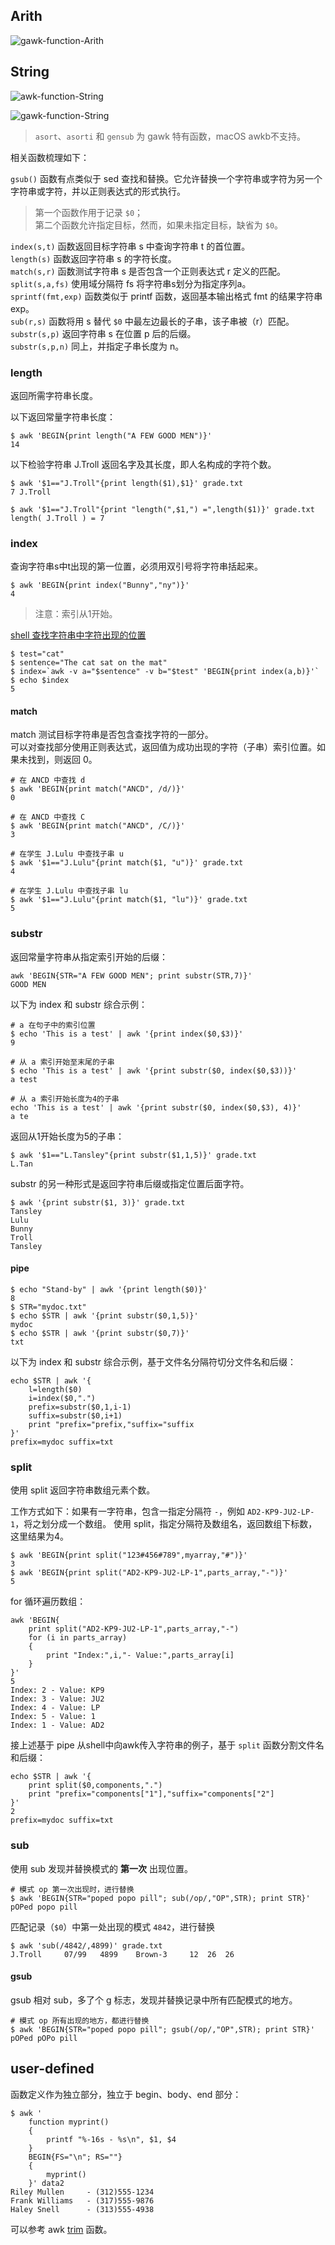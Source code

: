 
## Arith

![gawk-function-Arith](./images/gawk-function-Arith.png)

## String

![awk-function-String](./images/awk-function-String.png)

![gawk-function-String](./images/gawk-function-String.png)

> `asort`、`asorti` 和 `gensub` 为 gawk 特有函数，macOS awkb不支持。

相关函数梳理如下：

`gsub()` 函数有点类似于 sed 查找和替换。它允许替换一个字符串或字符为另一个字符串或字符，并以正则表达式的形式执行。  

> 第一个函数作用于记录 `$0`；  
> 第二个函数允许指定目标，然而，如果未指定目标，缺省为 `$0`。  

`index(s,t)` 函数返回目标字符串 s 中查询字符串 t 的首位置。  
`length(s)` 函数返回字符串 s 的字符长度。  
`match(s,r)` 函数测试字符串 s 是否包含一个正则表达式 r 定义的匹配。  
`split(s,a,fs)` 使用域分隔符 fs 将字符串s划分为指定序列a。  
`sprintf(fmt,exp)` 函数类似于 printf 函数，返回基本输出格式 fmt 的结果字符串 exp。  
`sub(r,s)` 函数将用 s 替代 `$0` 中最左边最长的子串，该子串被（r）匹配。  
`substr(s,p)` 返回字符串 s 在位置 p 后的后缀。  
`substr(s,p,n)` 同上，并指定子串长度为 n。  

### length

返回所需字符串长度。

以下返回常量字符串长度：

```
$ awk 'BEGIN{print length("A FEW GOOD MEN")}'
14
```

以下检验字符串 J.Troll 返回名字及其长度，即人名构成的字符个数。

```
$ awk '$1=="J.Troll"{print length($1),$1}' grade.txt
7 J.Troll

$ awk '$1=="J.Troll"{print "length(",$1,") =",length($1)}' grade.txt
length( J.Troll ) = 7
```

### index

查询字符串s中t出现的第一位置，必须用双引号将字符串括起来。

```
$ awk 'BEGIN{print index("Bunny","ny")}'
4
```

> 注意：索引从1开始。

[shell 查找字符串中字符出现的位置](https://www.cnblogs.com/sea-stream/p/11403014.html)

```
$ test="cat"
$ sentence="The cat sat on the mat"
$ index=`awk -v a="$sentence" -v b="$test" 'BEGIN{print index(a,b)}'`
$ echo $index
5
```

#### match

match 测试目标字符串是否包含查找字符的一部分。  
可以对查找部分使用正则表达式，返回值为成功出现的字符（子串）索引位置。如果未找到，则返回 0。

```
# 在 ANCD 中查找 d
$ awk 'BEGIN{print match("ANCD", /d/)}'
0

# 在 ANCD 中查找 C
$ awk 'BEGIN{print match("ANCD", /C/)}'
3

# 在学生 J.Lulu 中查找子串 u
$ awk '$1=="J.Lulu"{print match($1, "u")}' grade.txt
4

# 在学生 J.Lulu 中查找子串 lu
$ awk '$1=="J.Lulu"{print match($1, "lu")}' grade.txt
5
```

### substr

返回常量字符串从指定索引开始的后缀：

```
awk 'BEGIN{STR="A FEW GOOD MEN"; print substr(STR,7)}'
GOOD MEN
```

以下为 index 和 substr 综合示例：

```
# a 在句子中的索引位置
$ echo 'This is a test' | awk '{print index($0,$3)}'
9

# 从 a 索引开始至末尾的子串
$ echo 'This is a test' | awk '{print substr($0, index($0,$3))}'
a test

# 从 a 索引开始长度为4的子串
echo 'This is a test' | awk '{print substr($0, index($0,$3), 4)}'
a te
```

返回从1开始长度为5的子串：

```
$ awk '$1=="L.Tansley"{print substr($1,1,5)}' grade.txt
L.Tan
```

substr 的另一种形式是返回字符串后缀或指定位置后面字符。

```
$ awk '{print substr($1, 3)}' grade.txt
Tansley
Lulu
Bunny
Troll
Tansley
```

#### pipe

```
$ echo "Stand-by" | awk '{print length($0)}'
8
$ STR="mydoc.txt"
$ echo $STR | awk '{print substr($0,1,5)}'
mydoc
$ echo $STR | awk '{print substr($0,7)}'
txt
```

以下为 index 和 substr 综合示例，基于文件名分隔符切分文件名和后缀：

```
echo $STR | awk '{
    l=length($0)
    i=index($0,".")
    prefix=substr($0,1,i-1)
    suffix=substr($0,i+1)
    print "prefix="prefix,"suffix="suffix
}'
prefix=mydoc suffix=txt
```

### split

使用 split 返回字符串数组元素个数。

工作方式如下：如果有一字符串，包含一指定分隔符 `-`，例如 `AD2-KP9-JU2-LP-1`，将之划分成一个数组。
使用 split，指定分隔符及数组名，返回数组下标数，这里结果为4。

```
$ awk 'BEGIN{print split("123#456#789",myarray,"#")}'
3
$ awk 'BEGIN{print split("AD2-KP9-JU2-LP-1",parts_array,"-")}'
5
```

for 循环遍历数组：

```
awk 'BEGIN{
    print split("AD2-KP9-JU2-LP-1",parts_array,"-")
    for (i in parts_array)
    {
        print "Index:",i,"- Value:",parts_array[i]
    }
}'
5
Index: 2 - Value: KP9
Index: 3 - Value: JU2
Index: 4 - Value: LP
Index: 5 - Value: 1
Index: 1 - Value: AD2
```

接上述基于 pipe 从shell中向awk传入字符串的例子，基于 `split` 函数分割文件名和后缀：

```
echo $STR | awk '{
    print split($0,components,".")
    print "prefix="components["1"],"suffix="components["2"]
}'
2
prefix=mydoc suffix=txt
```

### sub

使用 sub 发现并替换模式的 **第一次** 出现位置。

```
# 模式 op 第一次出现时，进行替换
$ awk 'BEGIN{STR="poped popo pill"; sub(/op/,"OP",STR); print STR}'
pOPed popo pill
```

匹配记录（`$0`）中第一处出现的模式 `4842`，进行替换

```
$ awk 'sub(/4842/,4899)' grade.txt
J.Troll     07/99   4899    Brown-3     12  26  26
```

#### gsub

gsub 相对 sub，多了个 g 标志，发现并替换记录中所有匹配模式的地方。

```
# 模式 op 所有出现的地方，都进行替换
$ awk 'BEGIN{STR="poped popo pill"; gsub(/op/,"OP",STR); print STR}'
pOPed pOPo pill
```

## user-defined

函数定义作为独立部分，独立于 begin、body、end 部分：

```
$ awk '
    function myprint()
    {
        printf "%-16s - %s\n", $1, $4
    }
    BEGIN{FS="\n"; RS=""}
    {
        myprint()
    }' data2
Riley Mullen     - (312)555-1234
Frank Williams   - (317)555-9876
Haley Snell      - (313)555-4938
```

可以参考 awk [trim](https://gist.github.com/andrewrcollins/1592991) 函数。
